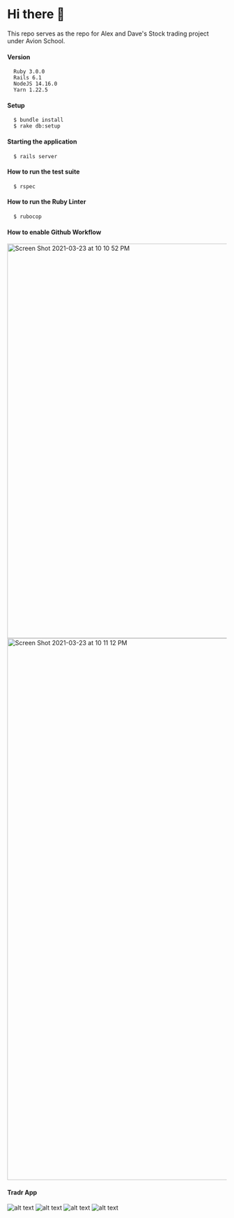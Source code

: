 # Hi there 👋

This repo serves as the repo for Alex and Dave's Stock trading project under Avion School.


#### Version

```
  Ruby 3.0.0
  Rails 6.1
  NodeJS 14.16.0
  Yarn 1.22.5
```
#### Setup

```
  $ bundle install
  $ rake db:setup
```

#### Starting the application

```
  $ rails server
```

#### How to run the test suite

```
  $ rspec
```

#### How to run the Ruby Linter

```
  $ rubocop
```

#### How to enable Github Workflow

<img width="906" alt="Screen Shot 2021-03-23 at 10 10 52 PM" src="https://user-images.githubusercontent.com/9253881/112160501-2fe2bf80-8c25-11eb-8e2b-b9508711ec70.png">

<img width="1244" alt="Screen Shot 2021-03-23 at 10 11 12 PM" src="https://user-images.githubusercontent.com/9253881/112160530-36713700-8c25-11eb-9f00-d69a3a36343f.png">



#### Tradr App

![alt text](https://i.gyazo.com/6e092c113a392b001d38180a4e56fda0.png "Landing Page")
![alt text](https://i.gyazo.com/6c36c5b1e09013e843a0e398fa45c185.png "Sign-up Page")
![alt text](https://i.gyazo.com/6227844586530a0cfa35e3bd146a328c.png "Sign-in Page")
![alt text](https://i.gyazo.com/6126e383b67386c4fdf7d944bae23f48.png "Dashboard")
